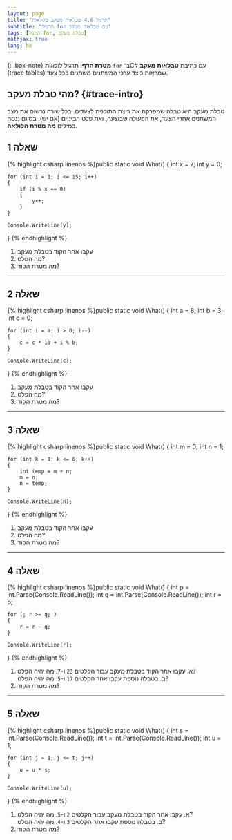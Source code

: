 ```yaml
---
layout: page
title: "תרגול 4.6 טבלאות מעקב בלולאות"
subtitle: "תרגילי for עם טבלאות מעקב"
tags: [תרגול for, טבלת מעקב]
mathjax: true
lang: he
---
```


{: .box-note}
**מטרת הדף**: תרגול לולאות `for` ב־C# עם כתיבת **טבלאות מעקב** (trace tables) שמראות כיצד ערכי המשתנים משתנים בכל צעד.

## מהי טבלת מעקב? {#trace-intro}

טבלת מעקב היא טבלה שמפרקת את ריצת התוכנית לצעדים. בכל שורה נרשום את מצב המשתנים אחרי הצעד, את הפעולה שבוצעה, ואת פלט הביניים (אם יש). בסיום ננסח במילים **מה מטרת הלולאה**.

## שאלה 1

{% highlight csharp linenos %}public static void What()
{
    int x = 7;
    int y = 0;
    
    for (int i = 1; i <= 15; i++)
    {
        if (i % x == 0)
        {
            y++;
        }
    }
    
    Console.WriteLine(y);
}
{% endhighlight %}

1. עקבו אחר הקוד בטבלת מעקב
2. מה הפלט?
3. מה מטרת הקוד?

---

## שאלה 2

{% highlight csharp linenos %}public static void What()
{
    int a = 8;
    int b = 3;
    int c = 0;
    
    for (int i = a; i > 0; i--)
    {
        c = c * 10 + i % b;
    }
    
    Console.WriteLine(c);
}
{% endhighlight %}

1. עקבו אחר הקוד בטבלת מעקב
2. מה הפלט?
3. מה מטרת הקוד?

---

## שאלה 3

{% highlight csharp linenos %}public static void What()
{
    int m = 0;
    int n = 1;
    
    for (int k = 1; k <= 6; k++)
    {
        int temp = m + n;
        m = n;
        n = temp;
    }
    
    Console.WriteLine(n);
}
{% endhighlight %}

1. עקבו אחר הקוד בטבלת מעקב
2. מה הפלט?
3. מה מטרת הקוד?

---

## שאלה 4

{% highlight csharp linenos %}public static void What()
{
    int p = int.Parse(Console.ReadLine());
    int q = int.Parse(Console.ReadLine());
    int r = p;
    
    for (; r >= q; )
    {
        r = r - q;
    }
    
    Console.WriteLine(r);
}
{% endhighlight %}

1. א. עקבו אחר הקוד בטבלת מעקב עבור הקלטים `23` ו-`7`. מה יהיה הפלט?  
   ב. בטבלה נוספת עקבו אחר הקלטים `17` ו-`5`. מה יהיה הפלט?
2. מה מטרת הקוד?

---

## שאלה 5

{% highlight csharp linenos %}public static void What()
{
    int s = int.Parse(Console.ReadLine());
    int t = int.Parse(Console.ReadLine());
    int u = 1;
    
    for (int j = 1; j <= t; j++)
    {
        u = u * s;
    }
    
    Console.WriteLine(u);
}
{% endhighlight %}

1. א. עקבו אחר הקוד בטבלת מעקב עבור הקלטים `2` ו-`5`. מה יהיה הפלט?  
   ב. בטבלה נוספת עקבו אחר הקלטים `3` ו-`4`. מה יהיה הפלט?
2. מה מטרת הקוד?